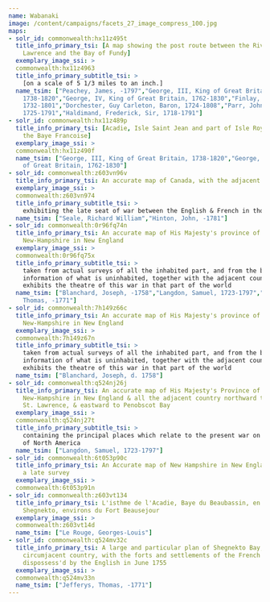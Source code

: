 ```yaml
---
name: Wabanaki
image: /content/campaigns/facets_27_image_compress_100.jpg
maps:
- solr_id: commonwealth:hx11z495t
  title_info_primary_tsi: [A map showing the post route between the River St.
    Lawrence and the Bay of Fundy]
  exemplary_image_ssi: > 
  commonwealth:hx11z4963
  title_info_primary_subtitle_tsi: > 
    [on a scale of 5 1/3 miles to an inch.]
  name_tsim: ["Peachey, James, -1797","George, III, King of Great Britain,
    1738-1820","George, IV, King of Great Britain, 1762-1830","Finlay, Hugh,
    1732-1801","Dorchester, Guy Carleton, Baron, 1724-1808","Parr, John,
    1725-1791","Haldimand, Frederick, Sir, 1718-1791"]
- solr_id: commonwealth:hx11z489p
  title_info_primary_tsi: [Acadie, Isle Saint Jean and part of Isle Royale with
    the Baye Francoise]
  exemplary_image_ssi: > 
  commonwealth:hx11z490f
  name_tsim: ["George, III, King of Great Britain, 1738-1820","George, IV, King
    of Great Britain, 1762-1830"]
- solr_id: commonwealth:z603vn96v
  title_info_primary_tsi: An accurate map of Canada, with the adjacent countries
  exemplary_image_ssi: > 
  commonwealth:z603vn974
  title_info_primary_subtitle_tsi: > 
    exhibiting the late seat of war between the English & French in those parts
  name_tsim: ["Seale, Richard William","Hinton, John, -1781"]
- solr_id: commonwealth:0r96fq74n
  title_info_primary_tsi: An accurate map of His Majesty's province of
    New-Hampshire in New England
  exemplary_image_ssi: > 
  commonwealth:0r96fq75x
  title_info_primary_subtitle_tsi: > 
    taken from actual surveys of all the inhabited part, and from the best
    information of what is uninhabited, together with the adjacent countries, which
    exhibits the theatre of this war in that part of the world
  name_tsim: ["Blanchard, Joseph, -1758","Langdon, Samuel, 1723-1797","Jefferys,
    Thomas, -1771"]
- solr_id: commonwealth:7h149z66c
  title_info_primary_tsi: An accurate map of His Majesty's province of
    New-Hampshire in New England
  exemplary_image_ssi: > 
  commonwealth:7h149z67n
  title_info_primary_subtitle_tsi: > 
    taken from actual surveys of all the inhabited part, and from the best
    information of what is uninhabited, together with the adjacent countries, which
    exhibits the theatre of this war in that part of the world
  name_tsim: ["Blanchard, Joseph, d. 1758"]
- solr_id: commonwealth:q524nj26j
  title_info_primary_tsi: An accurate map of His Majesty's Province of
    New-Hampshire in New England & all the adjacent country northward to the River
    St. Lawrence, & eastward to Penobscot Bay
  exemplary_image_ssi: > 
  commonwealth:q524nj27t
  title_info_primary_subtitle_tsi: > 
    containing the principal places which relate to the present war on the continent
    of North America
  name_tsim: ["Langdon, Samuel, 1723-1797"]
- solr_id: commonwealth:6t053p90c
  title_info_primary_tsi: An Accurate map of New Hampshire in New England, from
    a late survey
  exemplary_image_ssi: > 
  commonwealth:6t053p91n
- solr_id: commonwealth:z603vt134
  title_info_primary_tsi: L'isthme de l'Acadie, Baye du Beaubassin, en Anglois
    Shegnekto, environs du Fort Beausejour
  exemplary_image_ssi: > 
  commonwealth:z603vt14d
  name_tsim: ["Le Rouge, Georges-Louis"]
- solr_id: commonwealth:q524mv32c
  title_info_primary_tsi: A large and particular plan of Shegnekto Bay, and the
    circumjacent country, with the forts and settlements of the French 'till
    dispossess'd by the English in June 1755
  exemplary_image_ssi: > 
  commonwealth:q524mv33n
  name_tsim: ["Jefferys, Thomas, -1771"]
---
```

